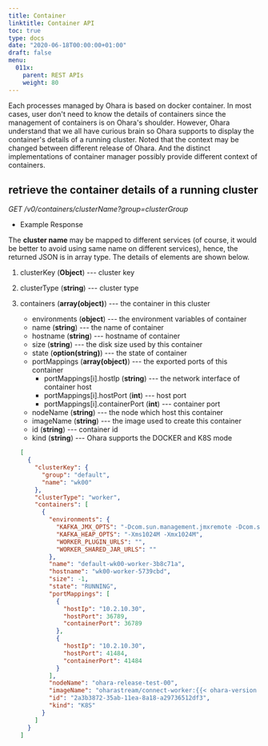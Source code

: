 ```yaml
---
title: Container
linktitle: Container API
toc: true
type: docs
date: "2020-06-18T00:00:00+01:00"
draft: false
menu:
  011x:
    parent: REST APIs
    weight: 80
---
```


Each processes managed by Ohara is based on docker container. In most
cases, user don't need to know the details of containers since the
management of containers is on Ohara's shoulder. However, Ohara
understand that we all have curious brain so Ohara supports to display
the container's details of a running cluster. Noted that the context may
be changed between different release of Ohara. And the distinct
implementations of container manager possibly provide different context
of containers.

## retrieve the container details of a running cluster

*GET /v0/containers/$clusterName?group=$clusterGroup*

* Example Response

The **cluster name** may be mapped to different services (of course,
it would be better to avoid using same name on different services),
hence, the returned JSON is in array type. The details of elements
are shown below.

1. clusterKey (**Object**) --- cluster key
2. clusterType (**string**) --- cluster type
3. containers (**array(object)**) --- the container in this cluster
   - environments (**object**) --- the environment variables of
     container
   - name (**string**) --- the name of container
   - hostname (**string**) --- hostname of container
   - size (**string**) --- the disk size used by this container
   - state (**option(string)**) --- the state of container
   - portMappings (**array(object)**) --- the exported ports of
     this container
     - portMappings[i].hostIp (**string**) --- the network
       interface of container host
     - portMappings[i].hostPort (**int**) --- host port
     - portMappings[i].containerPort (**int**) --- container
       port
   - nodeName (**string**) --- the node which host this container
   - imageName (**string**) --- the image used to create this
     container
   - id (**string**) --- container id
   - kind (**string**) --- Ohara supports the DOCKER and K8S mode

    ```json
    [
      {
        "clusterKey": {
          "group": "default",
          "name": "wk00"
        },
        "clusterType": "worker",
        "containers": [
          {
            "environments": {
              "KAFKA_JMX_OPTS": "-Dcom.sun.management.jmxremote -Dcom.sun.management.jmxremote.authenticate=false -Dcom.sun.management.jmxremote.ssl=false -Dcom.sun.management.jmxremote.port=41484 -Dcom.sun.management.jmxremote.rmi.port=41484 -Djava.rmi.server.hostname=ohara-release-test-00",
              "KAFKA_HEAP_OPTS": "-Xms1024M -Xmx1024M",
              "WORKER_PLUGIN_URLS": "",
              "WORKER_SHARED_JAR_URLS": ""
            },
            "name": "default-wk00-worker-3b8c71a",
            "hostname": "wk00-worker-5739cbd",
            "size": -1,
            "state": "RUNNING",
            "portMappings": [
              {
                "hostIp": "10.2.10.30",
                "hostPort": 36789,
                "containerPort": 36789
              },
              {
                "hostIp": "10.2.10.30",
                "hostPort": 41484,
                "containerPort": 41484
              }
            ],
            "nodeName": "ohara-release-test-00",
            "imageName": "oharastream/connect-worker:{{< ohara-version >}}",
            "id": "2a3b3872-35ab-11ea-8a18-a29736512df3",
            "kind": "K8S"
          }
        ]
      }
    ]
    ```
